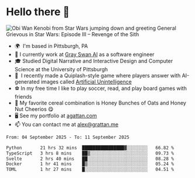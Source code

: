 <!--
**GameDog9988/GameDog9988** is a ✨ _special_ ✨ repository because its `README.md` (this file) appears on your GitHub profile.

Here are some ideas to get you started:

- 🔭 I’m currently working on ...
- 🌱 I’m currently learning ...
- 👯 I’m looking to collaborate on ...
- 🤔 I’m looking for help with ...
- 💬 Ask me about ...
- 📫 How to reach me: ...
- 😄 Pronouns: ...
- ⚡ Fun fact: ...
-->



Hello there 👋
==================================

![Obi Wan Kenobi from Star Wars jumping down and greeting General Grievous in Star Wars: Episode III – Revenge of the Sith](https://github.com/agrattan0820/agrattan0820/assets/51346343/689e56eb-29be-46a5-a079-28ea727b5f7e)


- 🌍  I'm based in Pittsburgh, PA
- 🦢  I currently work at [Gray Swan AI](https://www.grayswan.ai) as a software engineer
- 🎓  Studied Digital Narrative and Interactive Design and Computer Science at the University of Pittsburgh
- 👾  I recently made a Quiplash-style game where players answer with AI-generated images called [Artificial Unintelligence](https://github.com/agrattan0820/artificial-unintelligence)
- ⚽  In my free time I like to play soccer, read, and play board games with friends
- 🥣  My favorite cereal combination is Honey Bunches of Oats and Honey Nut Cheerios 😋
- 🖥️  See my portfolio at [agattan.com](http://agrattan.com/)
- 📫  You can contact me at [alex@grattan.me](mailto:alex@grattan.me)

<!--START_SECTION:waka-->

```txt
From: 04 September 2025 - To: 11 September 2025

Python       21 hrs 32 mins  ████████████████▓░░░░░░░░   66.82 %
TypeScript   3 hrs 8 mins    ██▒░░░░░░░░░░░░░░░░░░░░░░   09.73 %
Svelte       2 hrs 40 mins   ██░░░░░░░░░░░░░░░░░░░░░░░   08.28 %
Docker       1 hr 41 mins    █▒░░░░░░░░░░░░░░░░░░░░░░░   05.24 %
TOML         1 hr 27 mins    █░░░░░░░░░░░░░░░░░░░░░░░░   04.51 %
```

<!--END_SECTION:waka-->
